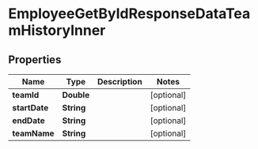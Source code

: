 

# EmployeeGetByIdResponseDataTeamHistoryInner


## Properties

| Name | Type | Description | Notes |
|------------ | ------------- | ------------- | -------------|
|**teamId** | **Double** |  |  [optional] |
|**startDate** | **String** |  |  [optional] |
|**endDate** | **String** |  |  [optional] |
|**teamName** | **String** |  |  [optional] |



